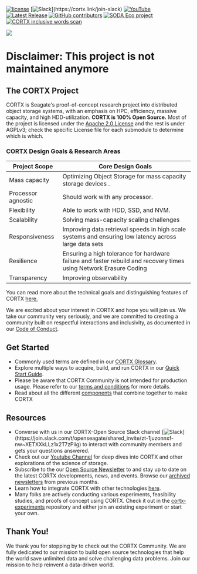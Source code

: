 [![license](https://img.shields.io/badge/License-Apache%202.0-blue.svg)](https://github.com/Seagate/cortx/blob/main/LICENSE)
[![Slack](https://img.shields.io/badge/chat-on%20Slack-blue")](https://cortx.link/join-slack)
[![YouTube](https://img.shields.io/badge/Video-YouTube-red)](https://cortx.link/videos)
[![Latest Release](https://img.shields.io/github/v/release/Seagate/cortx?label=Latest%20Release)](https://github.com/seagate/cortx/releases/latest)
[![GitHub contributors](https://img.shields.io/github/contributors/Seagate/cortx)](https://github.com/Seagate/cortx/graphs/contributors/)
[![SODA Eco project](https://img.shields.io/badge/SODA-ECO%20Project-9cf)](./doc/Soda-welcome-page.md)
[![CORTX inclusive words scan](https://github.com/Seagate/cortx/actions/workflows/alex_reviewdog.yml/badge.svg)](https://github.com/Seagate/cortx/actions/workflows/alex_reviewdog.yml)


<!-- ![codacy-analysis-cli](https://github.com/Seagate/EOS-Sandbox/workflows/codacy-analysis-cli/badge.svg) -->

<img src="../main/doc/images/cortx-logo.png?raw=true">

# Disclaimer: This project is not maintained anymore

## The CORTX Project

CORTX is Seagate's proof-of-concept research project into distributed object storage systems, with an emphasis on HPC, efficiency, massive capacity, and high HDD-utilization.  **CORTX is 100% Open Source.** Most of the project is licensed under the [Apache 2.0 License](../main/LICENSE) and the rest is under AGPLv3; check the specific License file for each submodule to determine which is which.

### CORTX Design Goals & Research Areas

| Project Scope      | Core Design Goals                                                                                                                                                                |
|--------------------|----------------------------------------------------------------------------------------------------------------------------------------------------------------------------------|
| Mass capacity | Optimizing Object Storage for mass capacity storage devices       .                                                                                                       |
| Processor agnostic | Should work with any processor.                                                                                                                                                        |
| Flexibility        | Able to work with HDD, SSD, and NVM.                                                                                                                                   |
| Scalability        | Solving mass-capacity scaling challenges |
| Responsiveness     | Improving data retrieval speeds in high scale systems and ensuring low latency across large data sets                   |
| Resilience         | Ensuring a high tolerance for hardware failure and faster rebuild and recovery times using Network Erasure Coding |
| Transparency       | Improving observability                                                                                           |

You can read more about the technical goals and distinguishing features of CORTX [here.](https://github.com/Seagate/cortx-motr/blob/main/doc/motr-in-prose.md)

We are excited about your interest in CORTX and hope you will join us. We take our community very seriously, and we are committed to creating a community built on respectful interactions and inclusivity, as documented in our [Code of Conduct](CODE_OF_CONDUCT.md). 

## Get Started

- Commonly used terms are defined in our [CORTX Glossary](GLOSSARY.md).
- Explore multiple ways to acquire, build, and run CORTX in our [Quick Start Guide](QUICK_START.md).
- Please be aware that CORTX Community is not intended for production usage.  Please refer to our [terms and conditions](terms_and_conditions.md) for more details.
- Read about all the different [components](/doc/Components.md) that combine together to make CORTX

Resources
---------

<!-- NOTE!!! This is copied from SUPPORT.md.  If you update it here, update it there as well.) -->
-   Converse with us in our CORTX-Open Source Slack channel [![Slack](https://img.shields.io/badge/chat-on%20Slack-blue")](https://join.slack.com/t/openseagate/shared_invite/zt-1juzonnxf-nw~XETXXkLLz1x2T7zPiig) to interact with community members and gets your questions answered.
-   Check out our [Youtube Channel](https://cortx.link/videos) for deep dives into CORTX and other explorations of the science of storage.
-   Subscribe to the our [Open Source Newsletter](https://cortx.link/cortx-dev-newsletter) to and stay up to date on the latest CORTX developments, news, and events.  Browse our [archived newsletters](doc/PDFs/Newsletters) from previous months.
-   Learn how to integrate CORTX with other technologies [here](doc/integrations/README.rst).
-   Many folks are actively conducting various experiments, feasibility studies, and proofs of concept using CORTX.  Check it out in the [cortx-experiments](https://github.com/Seagate/cortx-experiments) repository and either join an existing experiment or start your own.

Thank You!
----------

We thank you for stopping by to check out the CORTX Community. We are fully dedicated to our mission to build open source technologies that help the world save unlimited data and solve challenging data problems. Join our mission to help reinvent a data-driven world.
